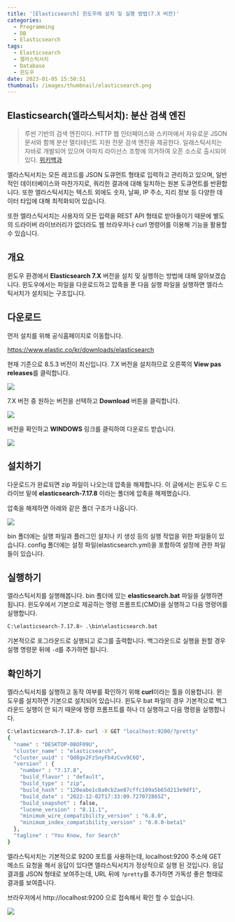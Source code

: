 ```yaml
---
title: '[Elasticsearch] 윈도우에 설치 및 실행 방법(7.X 버전)'
categories:
  - Programming
  - DB
  - Elasticsearch
tags:
  - Elasticsearch
  - 엘라스틱서치
  - Database
  - 윈도우
date: 2023-01-05 15:50:51
thumbnail: /images/thumbnail/elasticsearch.png
---
```


## Elasticsearch(엘라스틱서치): 분산 검색 엔진

> 루씬 기반의 검색 엔진이다. HTTP 웹 인터페이스와 스키마에서 자유로운 JSON 문서와 함께 분산 멀티테넌트 지원 전문 검색 엔진을 제공한다. 일래스틱서치는 자바로 개발되어 있으며 아파치 라이선스 조항에 의거하여 오픈 소스로 출시되어 있다.
> [위키백과](https://ko.wikipedia.org/wiki/%EC%9D%BC%EB%9E%98%EC%8A%A4%ED%8B%B1%EC%84%9C%EC%B9%98)

엘라스틱서치는 모든 레코드를 JSON 도큐먼트 형태로 입력하고 관리하고 있으며, 일반적인 데이터베이스와 마찬가지로, 쿼리한 결과에 대해 일치하는 원본 도큐먼트를 반환합니다. 또한 엘라스틱서치는 텍스트 외에도 숫자, 날짜, IP 주소, 지리 정보 등 다양한 데이터 타입에 대해 최적화되어 있습니다.

또한 엘라스틱서치는 사용자의 모든 입력을 REST API 형태로 받아들이기 때문에 별도의 드라이버 라이브러리가 없더라도 웹 브라우저나 curl 명령어를 이용해 기능을 활용할 수 있습니다.

## 개요

윈도우 환경에서 **Elasticsearch 7.X** 버전을 설치 및 실행하는 방법에 대해 알아보겠습니다.
윈도우에서는 파일을 다운로드하고 압축을 푼 다음 실행 파일을 실행하면 엘라스틱서치가 설치되는 구조입니다.

## 다운로드

먼저 설치를 위해 공식홈페이지로 이동합니다.

https://www.elastic.co/kr/downloads/elasticsearch

현재 기준으로 8.5.3 버전이 최신입니다. 7.X 버전을 설치하므로 오른쪽의 **View pas releases**를 클릭합니다.

![](/images/elastic/elasticsearch/2.png)

7.X 버전 중 원하는 버전을 선택하고 **Download** 버튼을 클릭합니다.

![](/images/elastic/elasticsearch/3.png)

버전을 확인하고 **WINDOWS** 링크를 클릭하여 다운로드 받습니다.

![](/images/elastic/elasticsearch/4.png)

## 설치하기

다운로드가 완료되면 zip 파일이 나오는데 압축을 해제합니다. 이 글에서는 윈도우 C 드라이브 밑에 **elasticsearch-7.17.8** 이라는 폴더에 압축을 해제했습니다.

압축을 해제하면 아래와 같은 폴더 구조가 나옵니다.

![](/images/elastic/elasticsearch/6.png)

bin 폴더에는 실행 파일과 플러그인 설치나 키 생성 등의 실행 작업을 위한 파일들이 있습니다. config 폴더에는 설정 파일(elasticsearch.yml)을 포함하여 설정에 관한 파일들이 있습니다.

## 실행하기

엘라스틱서치를 실행해봅니다. bin 폴더에 있는 **elasticsearch.bat** 파일을 실행하면 됩니다. 윈도우에서 기본으로 제공하는 명령 프롬프트(CMD)을 실행하고 다음 명령어를 실행합니다.

```sh
C:\elasticsearch-7.17.8> .\bin\elasticsearch.bat
```

기본적으로 포그라운드로 실행되고 로그를 출력합니다. 백그라운드로 실행을 원할 경우 실행 명령문 뒤에 `-d`를 추가하면 됩니다.

## 확인하기

엘라스틱서치를 실행하고 동작 여부를 확인하기 위해 **curl**이라는 툴을 이용합니다. 윈도우를 설치하면 기본으로 설치되어 있습니다. 윈도우 bat 파일의 경우 기본적으로 백그라운드 실행이 안 되기 때문에 명령 프롬프트를 하나 더 실행하고 다음 명령을 실행합니다.

```sh
C:\elasticsearch-7.17.8> curl -X GET "localhost:9200/?pretty"
{
  "name" : "DESKTOP-08OF09U",
  "cluster_name" : "elasticsearch",
  "cluster_uuid" : "Qd8gx2FzSnyFb4zCvx9C6Q",
  "version" : {
    "number" : "7.17.8",
    "build_flavor" : "default",
    "build_type" : "zip",
    "build_hash" : "120eabe1c8a0cb2ae87cffc109a5b65d213e9df1",
    "build_date" : "2022-12-02T17:33:09.727072865Z",
    "build_snapshot" : false,
    "lucene_version" : "8.11.1",
    "minimum_wire_compatibility_version" : "6.8.0",
    "minimum_index_compatibility_version" : "6.0.0-beta1"
  },
  "tagline" : "You Know, for Search"
}
```

엘라스틱서치는 기본적으로 9200 포트를 사용하는데, localhost:9200 주소에 GET 메소드 요청을 해서 응답이 있다면 엘라스틱서치가 정상적으로 실행 된 것입니다. 응답 결과를 JSON 형태로 보여주는데, URL 뒤에 `?pretty`를 추가하면 가독성 좋은 형태로 결과를 보여줍니다.

브라우저에서 http://localhost:9200 으로 접속해서 확인 할 수 있습니다.

![](/images/elastic/elasticsearch/7.png)
